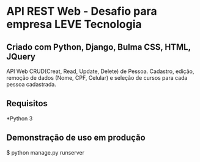# API REST Web - Desafio para empresa LEVE Tecnologia

## Criado com Python, Django, Bulma CSS, HTML, JQuery

API Web CRUD(Creat, Read, Update, Delete) de Pessoa. 
Cadastro, edição, remoção de dados (Nome, CPF, Celular) e seleção de cursos para cada pessoa cadastrada.

## Requisitos
*Python 3

## Demonstração de uso em produção
$ python manage.py runserver
